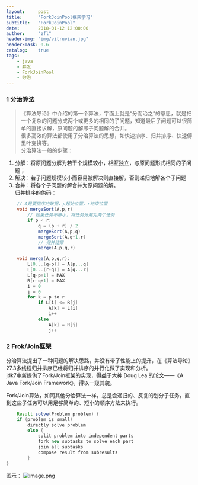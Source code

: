 ```yaml
---
layout:     post
title:      "ForkJoinPool框架学习"
subtitle:   "ForkJoinPool"
date:       2018-01-12 12:00:00
author:     "zfl"
header-img: "img/vitruvian.jpg"
header-mask: 0.6
catalog:    true
tags:
    - java
    - 并发
    - ForkJoinPool
    - 分治 
--- 
```


### 1 分治算法  
> 《算法导论》中介绍的第一个算法，字面上就是“分而治之”的意思，就是把一个复杂的问题分成两个或更多的相同的子问题，知道最后子问题可以很简单的直接求解，原问题的解即子问题解的合并。  
> 很多高效的算法都使用了分治算法的思想，如快速排序、归并排序、快速傅里叶变换等。   
分治算法一般的步骤：  

1. 分解：将原问题分解为若干个规模较小，相互独立，与原问题形式相同的子问题；
2. 解决：若子问题规模较小而容易被解决则直接解，否则递归地解各个子问题
3. 合并：将各个子问题的解合并为原问题的解。  
归并排序的伪码：
```java
    // A是要排序的数据，p起始位置，r结束位置
    void mergeSort(A,p,r)
        // 如果任务不够小，将任务分解为两个任务
        if p < r:
            q = (p + r) / 2
            mergeSort(A,p,q)
            mergeSort(A,q+1,r)
            // 归并结果
            merge(A,p,q,r)

    void merge(A,p,q,r):
        L[0...(q-p)] = A[p...q]
        L[0...(r-q)] = A[q...r]
        L[q-p+1] = MAX
        R[r-q+1] = MAX
        i = 0
        j = 0
        for k = p to r
            if L[i] <= R[j]
                A[k] = L[i]
                i++
            else
                A[k] = R[j]
                j++      
```

 
### 2 Frok/Join框架  
分治算法提出了一种问题的解决思路，并没有带了性能上的提升，在《算法导论》27.3多线程归并排序已经将归并排序的并行化做了实现和分析。  
jdk7中新提供了Fork/Join框架的实现，得益于大神 Doug Lea 的论文——《A Java Fork/Join Framework》，得以一窥其貌。  

Fork/Join算法，如同其他分治算法一样，总是会递归的、反复的划分子任务，直到这些子任务可以用足够简单的、短小的顺序方法来执行。
```java
    Result solve(Problem problem) {
    if (problem is small)
        directly solve problem
        else {
            split problem into independent parts
            fork new subtasks to solve each part
            join all subtasks
            compose result from subresults
        }
}
```  


图示：
![image.png](http://upload-images.jianshu.io/upload_images/730879-d522ef64578f1727.png?imageMogr2/auto-orient/strip%7CimageView2/2/w/1240)  

